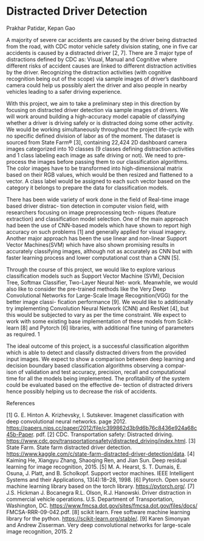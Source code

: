 # Distracted Driver Detection 

Prakhar Patidar, Kepan Gao

A majority of severe car accidents are caused by the driver being distracted from the road, with CDC motor vehicle safety division stating, one in five car accidents is caused by a distracted driver [2, 7]. There are 3 major type of distractions defined by CDC as: Visual, Manual and Cognitive where different risks of accident causes are linked to different distraction activities by the driver. Recognizing the distraction activities (with cognitive recognition being out of the scope) via sample images of driver’s dashboard camera could help us possibly alert the driver and also people in nearby vehicles leading to a safer driving experience.

With this project, we aim to take a preliminary step in this direction by focusing on distracted driver detection via sample images of drivers. We will work around building a high-accuracy model capable of classifying whether a driver is driving safely or is distracted doing some other activity. We would be working simultaneously throughout the project life-cycle with no specific defined division of labor as of the moment.
The dataset is sourced from State Farm® [3], containing 22,424 2D dashboard camera images categorized into 10 classes (9 classes defining distraction activities and 1 class labeling each image as safe driving or not). We need to pre-process the images before passing them to our classification algorithms. The color images have to be transformed into high-dimensional matrix based on their RGB values, which would be then resized and flattened to a vector. A class label would be assigned to each such vector based on the category it belongs to prepare the data for classification models.

There has been wide variety of work done in the field of Real-time image based driver distrac- tion detection in computer vision field, with researchers focusing on image preprocessing tech- niques (feature extraction) and classification model selection. One of the main approach had been the use of CNN-based models which have shown to report high accuracy on such problems [1] and generally applied for visual imagery. Another major approach has been the use linear and non-linear Support Vector Machines(SVM) which have also shown promising results in accurately classifying images, although not as accurately as CNN but with faster learning process and lower computational cost than a CNN [5].

Through the course of this project, we would like to explore various classification models such as Support Vector Machine (SVM), Decision Tree, Softmax Classifier, Two-Layer Neural Net- work. Meanwhile, we would also like to consider the pre-trained methods like the Very Deep Convolutional Networks for Large-Scale Image Recognition(VGG) for the better image classi- fication performance [9]. We would like to additionally try implementing Convolution Neural Network (CNN) and ResNet [4], but this would be subjected to vary as per the time constraint. We expect to work with some existing base implementation of these models from Scikit-learn [8] and Pytorch [6] libraries, with additional fine tuning of parameters as required.
1

The ideal outcome of this project, is a successful classification algorithm which is able to detect and classify distracted drivers from the provided input images. We expect to show a comparison between deep learning and decision boundary based classification algorithms observing a compar- ison of validation and test accuracy, precision, recall and computational time for all the models being implemented. The profitability of the system could be evaluated based on the effective de- tection of distracted drivers hence possibly helping us to decrease the risk of accidents.


References


[1] G. E. Hinton A. Krizhevsky, I. Sutskever. Imagenet classification with deep convolutional neural networks. page 2012. https://papers.nips.cc/paper/2012/file/c399862d3b9d6b76c8436e924a68c45b-Paper. pdf.
[2] CDC. Transportation safety: Distracted driving. https://www.cdc.gov/transportationsafety/distracted_driving/index.html.
[3] State Farm. State farm distracted driver detection. https://www.kaggle.com/c/state-farm-distracted-driver-detection/data.
[4] Kaiming He, Xiangyu Zhang, Shaoqing Ren, and Jian Sun. Deep residual learning for image recognition, 2015.
[5] M. A. Hearst, S. T. Dumais, E. Osuna, J. Platt, and B. Scholkopf. Support vector machines. IEEE Intelligent Systems and their Applications, 13(4):18–28, 1998.
[6] Pytorch. Open source machine learning library based on the torch library. https://pytorch.org/.
[7] J.S. Hickman J. Bocanegra R.L. Olson, R.J. Hanowski. Driver distraction in commercial vehicle operations. U.S. Department of Transportation, Washington, DC. https://www.fmcsa.dot.gov/sites/fmcsa.dot.gov/files/docs/ FMCSA-RRR-09-042.pdf.
[8] scikit learn. Free software machine learning library for the python. https://scikit-learn.org/stable/.
[9] Karen Simonyan and Andrew Zisserman. Very deep convolutional networks for large-scale image recognition, 2015.
2
